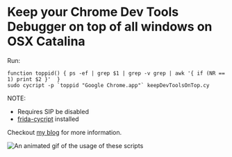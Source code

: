 # Keep your Chrome Dev Tools Debugger on top of all windows on OSX Catalina

Run:

```
function toppid() { ps -ef | grep $1 | grep -v grep | awk '{ if (NR == 1) print $2 }'  }
sudo cycript -p `toppid "Google Chrome.app"` keepDevToolsOnTop.cy
```


NOTE:

* Requires SIP be disabled
* [frida-cycript](https://github.com/nowsecure/frida-cycript/releases) installed


Checkout [my blog](https://bradbarrows.com/posts/chromeDevTools) for more information.


![An animated gif of the usage of these scripts](https://bradbarrows.com/static/ChromeDevToolsOnTop.gif)
